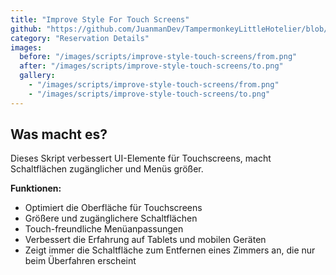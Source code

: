 ```yaml
---
title: "Improve Style For Touch Screens"
github: "https://github.com/JuanmanDev/TampermonkeyLittleHotelier/blob/main/frontdesk/reservationDetails/improveStyleForTouchScreens.user.js"
category: "Reservation Details"
images:
  before: "/images/scripts/improve-style-touch-screens/from.png"
  after: "/images/scripts/improve-style-touch-screens/to.png"
  gallery:
    - "/images/scripts/improve-style-touch-screens/from.png"
    - "/images/scripts/improve-style-touch-screens/to.png"
---
```


## Was macht es?

Dieses Skript verbessert UI-Elemente für Touchscreens, macht Schaltflächen zugänglicher und Menüs größer.

**Funktionen:**
- Optimiert die Oberfläche für Touchscreens
- Größere und zugänglichere Schaltflächen
- Touch-freundliche Menüanpassungen
- Verbessert die Erfahrung auf Tablets und mobilen Geräten
- Zeigt immer die Schaltfläche zum Entfernen eines Zimmers an, die nur beim Überfahren erscheint
